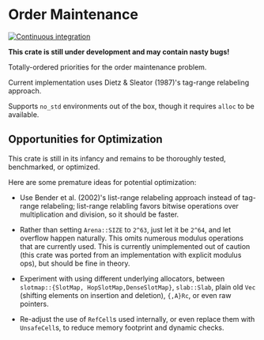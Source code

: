 # Order Maintenance

[![Continuous integration](https://github.com/j-hui/order-maintenance/actions/workflows/ci.yaml/badge.svg)](https://github.com/j-hui/order-maintenance/actions/workflows/ci.yaml)

**This crate is still under development and may contain nasty bugs!**

Totally-ordered priorities for the order maintenance problem.

Current implementation uses Dietz & Sleator (1987)'s tag-range relabeling
approach.

Supports `no_std` environments out of the box, though it requires `alloc` to be
available.

## Opportunities for Optimization

This crate is still in its infancy and remains to be thoroughly tested,
benchmarked, or optimized.

Here are some premature ideas for potential optimization:

- Use Bender et al. (2002)'s list-range relabeling approach instead of
  tag-range relabeling; list-range relabling favors bitwise operations over
  multiplication and division, so it should be faster.

- Rather than setting `Arena::SIZE` to `2^63`, just let it be `2^64`, and let
  overflow happen naturally. This omits numerous modulus operations that are
  currently used. This is currently unimplemented out of caution (this crate
  was ported from an implementation with explicit modulus ops), but should be
  fine in theory.

- Experiment with using different underlying allocators, between
  `slotmap::{SlotMap, HopSlotMap,DenseSlotMap}`, `slab::Slab`, plain old `Vec`
  (shifting elements on insertion and deletion), `{,A}Rc`, or even raw
  pointers.

- Re-adjust the use of `RefCell`s used internally, or even replace them with
  `UnsafeCell`s, to reduce memory footprint and dynamic checks.
